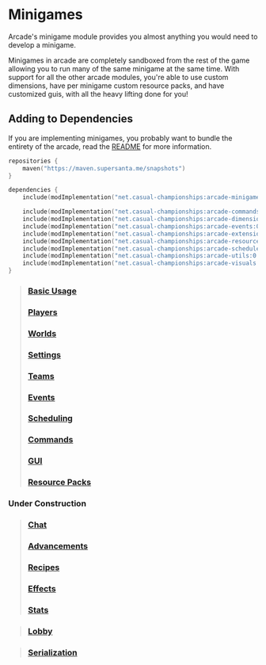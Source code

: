 # Minigames

Arcade's minigame module provides you almost anything you would need to develop a minigame.

Minigames in arcade are completely sandboxed from the rest of the game allowing you to
run many of the same minigame at the same time. 
With support for all the other arcade modules, you're able to use custom dimensions,
have per minigame custom resource packs, and have customized guis, with all the heavy
lifting done for you!

## Adding to Dependencies

If you are implementing minigames, you probably want to bundle the entirety of the arcade,
read the [README](../../README.md) for more information.

```kts
repositories {
    maven("https://maven.supersanta.me/snapshots")
}

dependencies {
    include(modImplementation("net.casual-championships:arcade-minigames:0.3.1-alpha.25+1.21.3")!!)

    include(modImplementation("net.casual-championships:arcade-commands:0.3.1-alpha.25+1.21.3")!!)
    include(modImplementation("net.casual-championships:arcade-dimensions:0.3.1-alpha.25+1.21.3")!!)
    include(modImplementation("net.casual-championships:arcade-events:0.3.1-alpha.25+1.21.3")!!)
    include(modImplementation("net.casual-championships:arcade-extensions:0.3.1-alpha.25+1.21.3")!!)
    include(modImplementation("net.casual-championships:arcade-resource-pack:0.3.1-alpha.25+1.21.3")!!)
    include(modImplementation("net.casual-championships:arcade-scheduler:0.3.1-alpha.25+1.21.3")!!)
    include(modImplementation("net.casual-championships:arcade-utils:0.3.1-alpha.25+1.21.3")!!)
    include(modImplementation("net.casual-championships:arcade-visuals:0.3.1-alpha.25+1.21.3")!!)
}
```

> ### [Basic Usage](basic-usage.md)
> ### [Players](players.md)
> ### [Worlds](worlds.md)
> ### [Settings](settings.md)
> ### [Teams](teams.md)
> ### [Events](events.md)
> ### [Scheduling](scheduling.md)
> ### [Commands](commands.md)
> ### [GUI](gui.md)
> ### [Resource Packs](resource_packs.md)
 
### Under Construction 

> ### [Chat](chat.md)
> ### [Advancements](advancements.md)
> ### [Recipes](recipes.md)
> ### [Effects](effects.md)
> ### [Stats](stats.md)

> ### [Lobby](lobby.md)

> ### [Serialization](serialization.md)